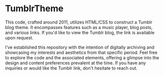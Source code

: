 # TumblrTheme

This code, crafted around 2011, utilizes HTML/CSS to construct a Tumblr blog theme. It encompasses features such as a music player, blog posts, and various links. If you'd like to view the Tumblr blog, the link is available upon request.

I've established this repository with the intention of digitally archiving and showcasing my interests and aesthetics from that specific period. Feel free to explore the code and the associated elements, offering a glimpse into the design and content preferences prevalent at the time. If you have any inquiries or would like the Tumblr link, don't hesitate to reach out.
